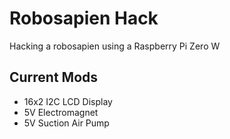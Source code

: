 # Robosapien Hack

Hacking a robosapien using a Raspberry Pi Zero W


## Current Mods

* 16x2 I2C LCD Display
* 5V Electromagnet
* 5V Suction Air Pump